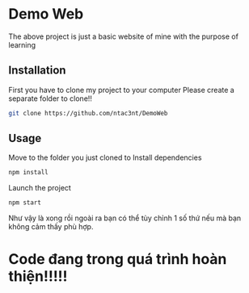 # Demo Web
The above project is just a basic website of mine with the purpose of learning

## Installation
First you have to clone my project to your computer
Please create a separate folder to clone!!
```bash
git clone https://github.com/ntac3nt/DemoWeb
```
## Usage
Move to the folder you just cloned to
Install dependencies
```bash
npm install
```
Launch the project
```bash
npm start
```

Như vậy là xong rồi ngoài ra bạn có thể tùy chỉnh 1 số thứ nếu mà bạn không cảm thấy phù hợp.



# Code đang trong quá trình hoàn thiện!!!!!
